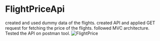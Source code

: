# FlightPriceApi
created and used dummy data of the flights. 
created API and applied GET request for fetching the price of the flights.
followed MVC architecture.
Tested the API on postman tool.
![FlightPrice](https://github.com/ashu70640/FlightPriceApi/assets/77788370/431c1bd2-488d-4d31-9eb2-2fa7ce99a9e8)
